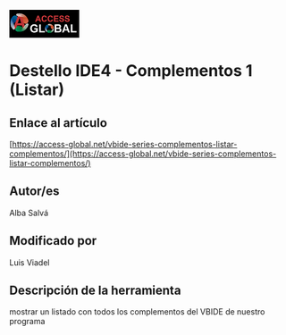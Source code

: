 ﻿![Access-global](/blob/main/Images/Logo1.png)
# Destello IDE4 - Complementos 1 (Listar)
## Enlace al artículo
[https://access-global.net/vbide-series-complementos-listar-complementos/](https://access-global.net/vbide-series-complementos-listar-complementos/)
## Autor/es
Alba Salvá
## Modificado por
Luis Viadel
## Descripción de la herramienta
mostrar un listado con todos los complementos del VBIDE de nuestro programa



